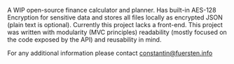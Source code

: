 A WIP open-source finance calculator and planner.
Has built-in AES-128 Encryption for sensitive data and stores all files locally as encrypted JSON (plain text is optional).
Currently this project lacks a front-end.
This project was written with modularity (MVC principles) readability (mostly focused on the code exposed by the API) and reusability in mind.

For any additional information please contact constantin@fuersten.info
